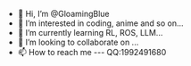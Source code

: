 - 👋 Hi, I’m @GloamingBlue
- 👀 I’m interested in coding, anime and so on...
- 🌱 I’m currently learning RL, ROS, LLM...
- 💞️ I’m looking to collaborate on ...
- 📫 How to reach me --- QQ:1992491680

<!---
GloamingBlue/GloamingBlue is a ✨ special ✨ repository because its `README.md` (this file) appears on your GitHub profile.
You can click the Preview link to take a look at your changes.
--->
